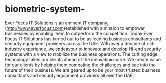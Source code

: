 # biometric-system-
Ever Focus IT Solutions is an eminent IT company, (http://www.everfocusit.com)established with a mission to empower businesses by enabling them to outperform the competition. Today Ever Focus IT Solutions has turned out to be as leading business consultants and security equipment providers across the UAE. With over a decade of rich industry experience, we endeavour to innovate and develop Hi-end security systems with a view to mobilize the business operations. The cutting edge technology takes our clients ahead of the innovation curve. We create value for our clients by helping them combating the challenges and see into the future of their business. We are geared up to be your most trusted business consultants and security equipment providers all over the UAE.
